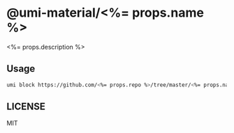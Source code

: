 # @umi-material/<%= props.name %>

<%= props.description %>

## Usage

```sh
umi block https://github.com/<%= props.repo %>/tree/master/<%= props.name %>
```

## LICENSE

MIT
